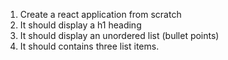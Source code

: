 1. Create a react application from scratch
2. It should display a h1 heading
3. It should display an unordered list (bullet points)
4. It should contains three list items.